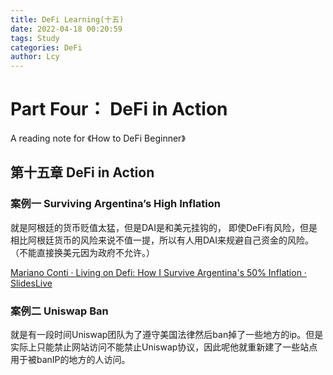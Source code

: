 ```yaml
---
title: DeFi Learning(十五)
date: 2022-04-18 00:20:59
tags: Study
categories: DeFi
author: Lcy
---
```


# Part Four： DeFi in Action

A reading note for 《How to DeFi Beginner》

## 第十五章 DeFi in Action

### 案例一 Surviving Argentina’s High Inflation

就是阿根廷的货币贬值太猛，但是DAI是和美元挂钩的， 即使DeFi有风险，但是相比阿根廷货币的风险来说不值一提，所以有人用DAI来规避自己资金的风险。（不能直接换美元因为政府不允许。）

[Mariano Conti · Living on Defi: How I Survive Argentina's 50% Inflation · SlidesLive](https://slideslive.com/38920018/living-on-defi-how-i-survive-argentinas-50-inflation)

### 案例二 Uniswap Ban

就是有一段时间Uniswap团队为了遵守美国法律然后ban掉了一些地方的ip。但是实际上只能禁止网站访问不能禁止Uniswap协议，因此呢他就重新建了一些站点用于被banIP的地方的人访问。

